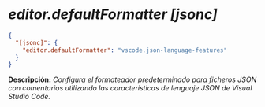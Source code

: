 <!-- Autor: Daniel Benjamin Perez Morales -->
<!-- GitHub: https://github.com/DanielBenjaminPerezMoralesDev13 -->
<!-- Gitlab: https://gitlab.com/DanielBenjaminPerezMoralesDev13 -->
<!-- Correo electrónico: danielperezdev@proton.me -->

# ***editor.defaultFormatter [jsonc]***

```json
{
  "[jsonc]": {
    "editor.defaultFormatter": "vscode.json-language-features"
  }
}
```

**Descripción:** *Configura el formateador predeterminado para ficheros JSON con comentarios utilizando las características de lenguaje JSON de Visual Studio Code.*
